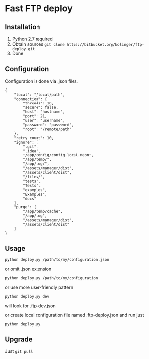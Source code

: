 Fast FTP deploy
===============

Installation
------------

1. Python 2.7 required
2. Obtain sources ``git clone https://bitbucket.org/kolinger/ftp-deploy.git``
3. Done

Configuration
-------------

Configuration is done via .json files.

````
{
    "local": "/local/path",
    "connection": {
        "threads": 10,
        "secure": false,
        "host": "hostname",
        "port": 21,
        "user": "username",
        "password": "password",
        "root": "/remote/path"
    },
    "retry_count": 10,
    "ignore": [
        ".git",
        ".idea",
        "/app/config/config.local.neon",
        "/app/temp/",
        "/app/log/",
        "/assets/manager/dist",
        "/assets/client/dist",
        "/files/",
        "tests",
        "Tests",
        "examples",
        "Examples",
        "docs"
    ],
    "purge": [
        "/app/temp/cache",
        "/app/log",
        "/assets/manager/dist",
        "/assets/client/dist"
    ]
}
````

Usage
-----

``python deploy.py /path/to/my/configuration.json``

or omit .json extension

``python deploy.py /path/to/my/configuration``

or use more user-friendly pattern

``python deploy.py dev``

will look for .ftp-dev.json

or create local configuration file named .ftp-deploy.json and run just  

``python deploy.py``

Upgrade
-------

Just ```git pull```
